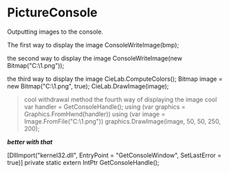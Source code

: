# PictureConsole
Outputting images to the console.

The first way to display the image
ConsoleWriteImage(bmp);


the second way to display the image
ConsoleWriteImage(new Bitmap("C:\\1.png"));



the third way to display the image
CieLab.ComputeColors();
Bitmap image = new Bitmap("C:\\1.png", true);
CieLab.DrawImage(image);


>cool withdrawal method
the fourth way of displaying the image cool
var handler = GetConsoleHandle();
using (var graphics = Graphics.FromHwnd(handler))
using (var image = Image.FromFile("C:\\1.png"))
graphics.DrawImage(image, 50, 50, 250, 200);

***better with that***

[DllImport("kernel32.dll", EntryPoint = "GetConsoleWindow", SetLastError = true)]
private static extern IntPtr GetConsoleHandle();
